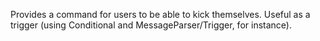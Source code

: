 Provides a command for users to be able to kick themselves.
Useful as a trigger (using Conditional and MessageParser/Trigger,
for instance).

